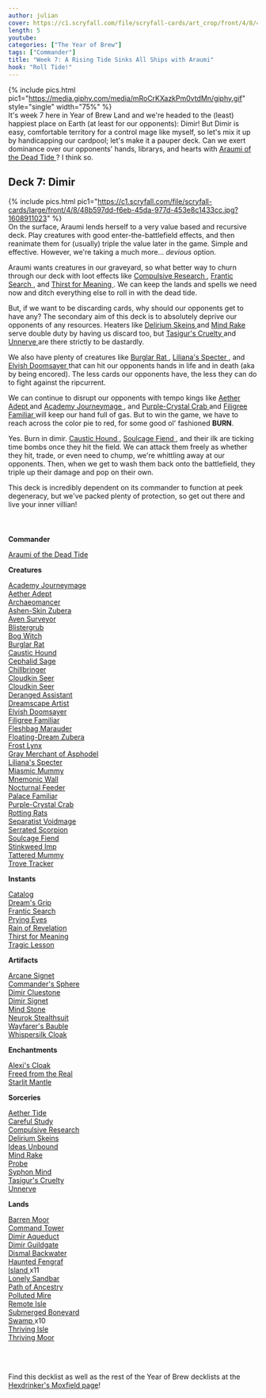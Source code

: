 ```yaml
---
author: julian
cover: https://c1.scryfall.com/file/scryfall-cards/art_crop/front/4/8/48b597dd-f6eb-45da-977d-453e8c1433cc.jpg?1608911023
length: 5
youtube: 
categories: ["The Year of Brew"]
tags: ["Commander"]
title: "Week 7: A Rising Tide Sinks All Ships with Araumi"
hook: "Roll Tide!"
---
```

{% include pics.html
pic1="https://media.giphy.com/media/mRoCrKXazkPm0vtdMn/giphy.gif"
style="single"
width="75%" %}
<br />
It's week 7 here in Year of Brew Land and we're headed to the (least) happiest place on Earth (at least for our opponents): Dimir! But Dimir is easy, comfortable territory for a control mage like myself, so let's mix it up by handicapping our cardpool; let's make it a pauper deck. Can we exert dominance over our opponents' hands, librarys, and hearts with <a
	class="accented-link external-card-link"
	target="_blank"
	href="https://scryfall.com/card/cmr/267/araumi-of-the-dead-tide?utm_source=api"
	data-toggle="popover"
	data-placement="top"
	data-content="<img src='https://c1.scryfall.com/file/scryfall-cards/normal/front/4/8/48b597dd-f6eb-45da-977d-453e8c1433cc.jpg?1608911023' width=100% height=100%>">
	Araumi of the Dead Tide
</a>? I think so.

## Deck 7: Dimir 
{% include pics.html
pic1="https://c1.scryfall.com/file/scryfall-cards/large/front/4/8/48b597dd-f6eb-45da-977d-453e8c1433cc.jpg?1608911023"
%}
<br />
On the surface, Araumi lends herself to a very value based and recursive deck. Play creatures with good enter-the-battlefield effects, and then reanimate them for (usually) triple the value later in the game. Simple and effective. However, we're taking a much more... *devious* option.

Araumi wants creatures in our graveyard, so what better way to churn through our deck with loot effects like <a
	class="accented-link external-card-link"
	target="_blank"
	href="https://scryfall.com/card/cmr/394/compulsive-research?utm_source=api"
	data-toggle="popover"
	data-placement="top"
	data-content="<img src='https://c1.scryfall.com/file/scryfall-cards/normal/front/c/8/c8fcefbc-211f-4ad2-8866-9514f09cd3b3.jpg?1608912078' width=100% height=100%>">
	Compulsive Research
</a>, <a
	class="accented-link external-card-link"
	target="_blank"
	href="https://scryfall.com/card/c20/111/frantic-search?utm_source=api"
	data-toggle="popover"
	data-placement="top"
	data-content="<img src='https://c1.scryfall.com/file/scryfall-cards/normal/front/5/b/5b87a025-ab29-4375-9338-536636051640.jpg?1591320241' width=100% height=100%>">
	Frantic Search
</a>, and <a
	class="accented-link external-card-link"
	target="_blank"
	href="https://scryfall.com/card/thb/74/thirst-for-meaning?utm_source=api"
	data-toggle="popover"
	data-placement="top"
	data-content="<img src='https://c1.scryfall.com/file/scryfall-cards/normal/front/2/4/2422973d-36ee-4b8c-9a47-fcd160aa9f63.jpg?1581479595' width=100% height=100%>">
	Thirst for Meaning
</a>. We can keep the lands and spells we need now and ditch everything else to roll in with the dead tide.

But, if we want to be discarding cards, why should our opponents get to have any? The secondary aim of this deck is to absolutely deprive our opponents of any resources. Heaters like <a
	class="accented-link external-card-link"
	target="_blank"
	href="https://scryfall.com/card/mm3/65/delirium-skeins?utm_source=api"
	data-toggle="popover"
	data-placement="top"
	data-content="<img src='https://c1.scryfall.com/file/scryfall-cards/normal/front/6/4/64b0d9e7-4a0f-4f07-99ae-31c3c9f0037a.jpg?1593813247' width=100% height=100%>">
	Delirium Skeins
</a> and <a
	class="accented-link external-card-link"
	target="_blank"
	href="https://scryfall.com/card/mh1/96/mind-rake?utm_source=api"
	data-toggle="popover"
	data-placement="top"
	data-content="<img src='https://c1.scryfall.com/file/scryfall-cards/normal/front/6/8/682ccb0a-5e73-462e-a035-87d4dac59779.jpg?1562201667' width=100% height=100%>">
	Mind Rake
</a> serve double duty by having us discard too, but <a
	class="accented-link external-card-link"
	target="_blank"
	href="https://scryfall.com/card/frf/88/tasigurs-cruelty?utm_source=api"
	data-toggle="popover"
	data-placement="top"
	data-content="<img src='https://c1.scryfall.com/file/scryfall-cards/normal/front/1/6/169748df-10ac-4db4-ba94-192345c6fad3.jpg?1562822743' width=100% height=100%>">
	Tasigur's Cruelty
</a> and <a
	class="accented-link external-card-link"
	target="_blank"
	href="https://scryfall.com/card/cm2/81/unnerve?utm_source=api"
	data-toggle="popover"
	data-placement="top"
	data-content="<img src='https://c1.scryfall.com/file/scryfall-cards/normal/front/9/1/915c3d41-8de6-4289-b1dd-b8fac248df08.jpg?1562275029' width=100% height=100%>">
	Unnerve
</a> are there strictly to be dastardly. 

We also have plenty of creatures like <a
	class="accented-link external-card-link"
	target="_blank"
	href="https://scryfall.com/card/jmp/214/burglar-rat?utm_source=api"
	data-toggle="popover"
	data-placement="top"
	data-content="<img src='https://c1.scryfall.com/file/scryfall-cards/normal/front/c/b/cb457c05-2a60-437a-8138-cfd581b22996.jpg?1600714334' width=100% height=100%>">
	Burglar Rat
</a>, <a
	class="accented-link external-card-link"
	target="_blank"
	href="https://scryfall.com/card/pca/34/lilianas-specter?utm_source=api"
	data-toggle="popover"
	data-placement="top"
	data-content="<img src='https://c1.scryfall.com/file/scryfall-cards/normal/front/5/4/549089f4-1359-49c3-9560-6fe49d1598d0.jpg?1562910526' width=100% height=100%>">
	Liliana's Specter
</a>, and <a
	class="accented-link external-card-link"
	target="_blank"
	href="https://scryfall.com/card/cmr/120/elvish-doomsayer?utm_source=api"
	data-toggle="popover"
	data-placement="top"
	data-content="<img src='https://c1.scryfall.com/file/scryfall-cards/normal/front/7/b/7b1264d2-c7c8-477f-84f6-c17b422aa45e.jpg?1608909682' width=100% height=100%>">
	Elvish Doomsayer
</a> that can hit our opponents hands in life and in death (aka by being encored). The less cards our opponents have, the less they can do to fight against the ripcurrent. 

We can continue to disrupt our opponents with tempo kings like <a
	class="accented-link external-card-link"
	target="_blank"
	href="https://scryfall.com/card/ddm/12/aether-adept?utm_source=api"
	data-toggle="popover"
	data-placement="top"
	data-content="<img src='https://c1.scryfall.com/file/scryfall-cards/normal/front/1/6/1640b76d-15d6-4b08-a34b-c5432259d570.jpg?1592754417' width=100% height=100%>">
	Aether Adept
</a> and <a
	class="accented-link external-card-link"
	target="_blank"
	href="https://scryfall.com/card/dom/41/academy-journeymage?utm_source=api"
	data-toggle="popover"
	data-placement="top"
	data-content="<img src='https://c1.scryfall.com/file/scryfall-cards/normal/front/a/4/a46a65e0-66a3-4896-8acc-0ad5e9927c40.jpg?1562740666' width=100% height=100%>">
	Academy Journeymage
</a>, and <a
	class="accented-link external-card-link"
	target="_blank"
	href="https://scryfall.com/card/gs1/3/purple-crystal-crab?utm_source=api"
	data-toggle="popover"
	data-placement="top"
	data-content="<img src='https://c1.scryfall.com/file/scryfall-cards/normal/front/e/2/e26c576d-94c8-4f63-9f54-732fb1eade12.jpg?1562132083' width=100% height=100%>">
	Purple-Crystal Crab
</a> and <a
	class="accented-link external-card-link"
	target="_blank"
	href="https://scryfall.com/card/cmr/308/filigree-familiar"
	data-toggle="popover"
	data-placement="top"
	data-content="<img src='https://c1.scryfall.com/file/scryfall-cards/large/front/8/7/875df3ef-fab4-455f-bfdb-8f6361b27bf6.jpg?1608911405' width=100% height=100%>">
	Filigree Familiar
</a> will keep our hand full of gas. But to win the game, we have to reach across the color pie to red, for some good ol' fashioned **BURN**. 

Yes. Burn in dimir. <a
	class="accented-link external-card-link"
	target="_blank"
	href="https://scryfall.com/card/mbs/40/caustic-hound?utm_source=api"
	data-toggle="popover"
	data-placement="top"
	data-content="<img src='https://c1.scryfall.com/file/scryfall-cards/normal/front/2/a/2a54115f-150a-4ae2-a5c7-20e2ba884dd1.jpg?1562610279' width=100% height=100%>">
	Caustic Hound
</a>, <a
	class="accented-link external-card-link"
	target="_blank"
	href="https://scryfall.com/card/avr/120/soulcage-fiend?utm_source=api"
	data-toggle="popover"
	data-placement="top"
	data-content="<img src='https://c1.scryfall.com/file/scryfall-cards/normal/front/d/c/dce1b1d3-9602-42bf-b341-d96976ff1e60.jpg?1592708974' width=100% height=100%>">
	Soulcage Fiend
</a>, and their ilk are ticking time bombs once they hit the field. We can attack them freely as whether they hit, trade, or even need to chump, we're whittling away at our opponents. Then, when we get to wash them back onto the battlefield, they triple up their damage and pop on their own.

This deck is incredibly dependent on its commander to function at peek degeneracy, but we've packed plenty of protection, so get out there and live your inner villian!

<br />
<div class="text-center">
<h3></h3>
</div>
<div class="row">
    <div class="col-md-2"></div>
    <div class="col-md-8">
        <div class="row">
            <div class="col-6">
				<b>Commander</b>
				<p class="mb-0">				
				<a
	class="accented-link external-card-link"
	target="_blank"
	href="https://scryfall.com/card/cmr/267/araumi-of-the-dead-tide?utm_source=api"
	data-toggle="popover"
	data-placement="top"
	data-content="<img src='https://c1.scryfall.com/file/scryfall-cards/normal/front/4/8/48b597dd-f6eb-45da-977d-453e8c1433cc.jpg?1608911023' width=100% height=100%>">
	Araumi of the Dead Tide
</a>
				</p>
				<b>Creatures</b>
				<p class="mb-0">
				<a
	class="accented-link external-card-link"
	target="_blank"
	href="https://scryfall.com/card/dom/41/academy-journeymage?utm_source=api"
	data-toggle="popover"
	data-placement="top"
	data-content="<img src='https://c1.scryfall.com/file/scryfall-cards/normal/front/a/4/a46a65e0-66a3-4896-8acc-0ad5e9927c40.jpg?1562740666' width=100% height=100%>">
	Academy Journeymage
</a>
				<br />	
				<a
	class="accented-link external-card-link"
	target="_blank"
	href="https://scryfall.com/card/ddm/12/aether-adept?utm_source=api"
	data-toggle="popover"
	data-placement="top"
	data-content="<img src='https://c1.scryfall.com/file/scryfall-cards/normal/front/1/6/1640b76d-15d6-4b08-a34b-c5432259d570.jpg?1592754417' width=100% height=100%>">
	Aether Adept
</a>
				<br />	
				<a
	class="accented-link external-card-link"
	target="_blank"
	href="https://scryfall.com/card/uma/45/archaeomancer?utm_source=api"
	data-toggle="popover"
	data-placement="top"
	data-content="<img src='https://c1.scryfall.com/file/scryfall-cards/normal/front/c/c/cc258713-6ce3-44e0-9b4b-8fa7d1d093a1.jpg?1547516110' width=100% height=100%>">
	Archaeomancer
</a>
				<br />	
				<a
	class="accented-link external-card-link"
	target="_blank"
	href="https://scryfall.com/card/chk/101/ashen-skin-zubera?utm_source=api"
	data-toggle="popover"
	data-placement="top"
	data-content="<img src='https://c1.scryfall.com/file/scryfall-cards/normal/front/4/0/40cee88d-849d-4715-ad88-7cdb855a3088.jpg?1562759385' width=100% height=100%>">
	Ashen-Skin Zubera
</a>
				<br />	
				<a
	class="accented-link external-card-link"
	target="_blank"
	href="https://scryfall.com/card/cmr/57/aven-surveyor?utm_source=api"
	data-toggle="popover"
	data-placement="top"
	data-content="<img src='https://c1.scryfall.com/file/scryfall-cards/normal/front/f/4/f4981d99-c33d-4451-8f6a-28fffb3dcd1c.jpg?1608909102' width=100% height=100%>">
	Aven Surveyor
</a>
				<br />	
				<a
	class="accented-link external-card-link"
	target="_blank"
	href="https://scryfall.com/card/ddr/40/blistergrub?utm_source=api"
	data-toggle="popover"
	data-placement="top"
	data-content="<img src='https://c1.scryfall.com/file/scryfall-cards/normal/front/5/1/517ec1ba-00cd-4883-b298-521dc2d03f81.jpg?1562229668' width=100% height=100%>">
	Blistergrub
</a>
				<br />	
				<a
	class="accented-link external-card-link"
	target="_blank"
	href="https://scryfall.com/card/arc/11/bog-witch?utm_source=api"
	data-toggle="popover"
	data-placement="top"
	data-content="<img src='https://c1.scryfall.com/file/scryfall-cards/normal/front/9/2/92662394-c31d-4348-9b9c-0fe619949ea3.jpg?1562925922' width=100% height=100%>">
	Bog Witch
</a>
				<br />	
				<a
	class="accented-link external-card-link"
	target="_blank"
	href="https://scryfall.com/card/jmp/214/burglar-rat?utm_source=api"
	data-toggle="popover"
	data-placement="top"
	data-content="<img src='https://c1.scryfall.com/file/scryfall-cards/normal/front/c/b/cb457c05-2a60-437a-8138-cfd581b22996.jpg?1600714334' width=100% height=100%>">
	Burglar Rat
</a>
				<br />	
				<a
	class="accented-link external-card-link"
	target="_blank"
	href="https://scryfall.com/card/mbs/40/caustic-hound?utm_source=api"
	data-toggle="popover"
	data-placement="top"
	data-content="<img src='https://c1.scryfall.com/file/scryfall-cards/normal/front/2/a/2a54115f-150a-4ae2-a5c7-20e2ba884dd1.jpg?1562610279' width=100% height=100%>">
	Caustic Hound
</a>
				<br />	
				<a
	class="accented-link external-card-link"
	target="_blank"
	href="https://scryfall.com/card/ema/41/cephalid-sage?utm_source=api"
	data-toggle="popover"
	data-placement="top"
	data-content="<img src='https://c1.scryfall.com/file/scryfall-cards/normal/front/f/4/f4186eb4-5c79-4616-9a20-c48a6c3f5a82.jpg?1580013894' width=100% height=100%>">
	Cephalid Sage
</a>
				<br />	
				<a
	class="accented-link external-card-link"
	target="_blank"
	href="https://scryfall.com/card/rna/33/chillbringer?utm_source=api"
	data-toggle="popover"
	data-placement="top"
	data-content="<img src='https://c1.scryfall.com/file/scryfall-cards/normal/front/1/5/158547fa-7313-4e77-949f-afc68ebfb022.jpg?1584830143' width=100% height=100%>">
	Chillbringer
</a>
				<br />	
				<a
	class="accented-link external-card-link"
	target="_blank"
	href="https://scryfall.com/card/m20/54/cloudkin-seer?utm_source=api"
	data-toggle="popover"
	data-placement="top"
	data-content="<img src='https://c1.scryfall.com/file/scryfall-cards/normal/front/e/2/e2111753-a930-403f-9d94-a86dfcb069da.jpg?1592516341' width=100% height=100%>">
	Cloudkin Seer
</a>
				<br />	
				<a
	class="accented-link external-card-link"
	target="_blank"
	href="https://scryfall.com/card/m20/54/cloudkin-seer?utm_source=api"
	data-toggle="popover"
	data-placement="top"
	data-content="<img src='https://c1.scryfall.com/file/scryfall-cards/normal/front/e/2/e2111753-a930-403f-9d94-a86dfcb069da.jpg?1592516341' width=100% height=100%>">
	Cloudkin Seer
</a>
				<br />	
				<a
	class="accented-link external-card-link"
	target="_blank"
	href="https://scryfall.com/card/cmr/65/deranged-assistant"
	data-toggle="popover"
	data-placement="top"
	data-content="<img src='https://c1.scryfall.com/file/scryfall-cards/large/front/7/3/73373421-c43d-4152-818a-55abc85b477a.jpg?1608909173' width=100% height=100%>">
	Deranged Assistant
</a>
				<br />	
				<a
	class="accented-link external-card-link"
	target="_blank"
	href="https://scryfall.com/card/uma/52/dreamscape-artist?utm_source=api"
	data-toggle="popover"
	data-placement="top"
	data-content="<img src='https://c1.scryfall.com/file/scryfall-cards/normal/front/f/5/f527bc84-fa66-4763-a035-344e6458e54b.jpg?1547516210' width=100% height=100%>">
	Dreamscape Artist
</a>
				<br />	
				<a
	class="accented-link external-card-link"
	target="_blank"
	href="https://scryfall.com/card/cmr/120/elvish-doomsayer?utm_source=api"
	data-toggle="popover"
	data-placement="top"
	data-content="<img src='https://c1.scryfall.com/file/scryfall-cards/normal/front/7/b/7b1264d2-c7c8-477f-84f6-c17b422aa45e.jpg?1608909682' width=100% height=100%>">
	Elvish Doomsayer
</a>
				<br />	
				<a
	class="accented-link external-card-link"
	target="_blank"
	href="https://scryfall.com/card/cmr/308/filigree-familiar"
	data-toggle="popover"
	data-placement="top"
	data-content="<img src='https://c1.scryfall.com/file/scryfall-cards/large/front/8/7/875df3ef-fab4-455f-bfdb-8f6361b27bf6.jpg?1608911405' width=100% height=100%>">
	Filigree Familiar
</a>	
				<br />	
				<a
	class="accented-link external-card-link"
	target="_blank"
	href="https://scryfall.com/card/cmr/128/fleshbag-marauder"
	data-toggle="popover"
	data-placement="top"
	data-content="<img src='https://c1.scryfall.com/file/scryfall-cards/large/front/4/0/4002b3a4-e00e-44ed-8989-d553e5d7d6c8.jpg?1608909755' width=100% height=100%>">
	Fleshbag Marauder
</a>
				<br />	
				<a
	class="accented-link external-card-link"
	target="_blank"
	href="https://scryfall.com/card/chk/61/floating-dream-zubera?utm_source=api"
	data-toggle="popover"
	data-placement="top"
	data-content="<img src='https://c1.scryfall.com/file/scryfall-cards/normal/front/6/3/63ea55a8-6c21-4cc1-a2c4-86cd60cddced.jpg?1562761015' width=100% height=100%>">
	Floating-Dream Zubera
</a>
				<br />	
				<a
	class="accented-link external-card-link"
	target="_blank"
	href="https://scryfall.com/card/iko/51/frost-lynx?utm_source=api"
	data-toggle="popover"
	data-placement="top"
	data-content="<img src='https://c1.scryfall.com/file/scryfall-cards/normal/front/d/f/dfcaeccc-fc8c-4a9e-80d5-b48da71d7ff1.jpg?1591226326' width=100% height=100%>">
	Frost Lynx
</a>
				<br />	
				<a
	class="accented-link external-card-link"
	target="_blank"
	href="https://scryfall.com/card/thb/99/gray-merchant-of-asphodel?utm_source=api"
	data-toggle="popover"
	data-placement="top"
	data-content="<img src='https://c1.scryfall.com/file/scryfall-cards/normal/front/7/c/7c1a7dd8-8034-4f59-a351-33666b26ff5a.jpg?1581479807' width=100% height=100%>">
	Gray Merchant of Asphodel
</a>
				<br />	
				<a
	class="accented-link external-card-link"
	target="_blank"
	href="https://scryfall.com/card/pca/34/lilianas-specter?utm_source=api"
	data-toggle="popover"
	data-placement="top"
	data-content="<img src='https://c1.scryfall.com/file/scryfall-cards/normal/front/5/4/549089f4-1359-49c3-9560-6fe49d1598d0.jpg?1562910526' width=100% height=100%>">
	Liliana's Specter
</a>
				<br />	
				<a
	class="accented-link external-card-link"
	target="_blank"
	href="https://scryfall.com/card/jmp/256/miasmic-mummy?utm_source=api"
	data-toggle="popover"
	data-placement="top"
	data-content="<img src='https://c1.scryfall.com/file/scryfall-cards/normal/front/4/0/405c096c-a94b-4817-8c7f-f0551f6513e3.jpg?1600700881' width=100% height=100%>">
	Miasmic Mummy
</a>
				<br />	
				<a
	class="accented-link external-card-link"
	target="_blank"
	href="https://scryfall.com/card/ima/67/mnemonic-wall?utm_source=api"
	data-toggle="popover"
	data-placement="top"
	data-content="<img src='https://c1.scryfall.com/file/scryfall-cards/normal/front/a/3/a3e6784b-78e8-4f0b-8d27-d49c7cea9252.jpg?1562852478' width=100% height=100%>">
	Mnemonic Wall
</a>
				<br />	
				<a
	class="accented-link external-card-link"
	target="_blank"
	href="https://scryfall.com/card/jmp/16/nocturnal-feeder?utm_source=api"
	data-toggle="popover"
	data-placement="top"
	data-content="<img src='https://c1.scryfall.com/file/scryfall-cards/normal/front/4/8/487aced8-e018-4c93-8e13-bb68b43096a4.jpg?1601221856' width=100% height=100%>">
	Nocturnal Feeder
</a>
				<br />	
				<a
	class="accented-link external-card-link"
	target="_blank"
	href="https://scryfall.com/card/dtk/69/palace-familiar?utm_source=api"
	data-toggle="popover"
	data-placement="top"
	data-content="<img src='https://c1.scryfall.com/file/scryfall-cards/normal/front/f/c/fc0c17c9-54af-4dd4-8d4a-fd5a7b8c3c77.jpg?1562796108' width=100% height=100%>">
	Palace Familiar
</a>
				<br />	
				<a
	class="accented-link external-card-link"
	target="_blank"
	href="https://scryfall.com/card/gs1/3/purple-crystal-crab?utm_source=api"
	data-toggle="popover"
	data-placement="top"
	data-content="<img src='https://c1.scryfall.com/file/scryfall-cards/normal/front/e/2/e26c576d-94c8-4f63-9f54-732fb1eade12.jpg?1562132083' width=100% height=100%>">
	Purple-Crystal Crab
</a>
				<br />	
				<a
	class="accented-link external-card-link"
	target="_blank"
	href="https://scryfall.com/card/hop/39/rotting-rats?utm_source=api"
	data-toggle="popover"
	data-placement="top"
	data-content="<img src='https://c1.scryfall.com/file/scryfall-cards/normal/front/3/8/3895f0ce-ef97-4188-8b86-d0cc7067aacd.jpg?1562841685' width=100% height=100%>">
	Rotting Rats
</a>
				<br />	
				<a
	class="accented-link external-card-link"
	target="_blank"
	href="https://scryfall.com/card/ori/72/separatist-voidmage?utm_source=api"
	data-toggle="popover"
	data-placement="top"
	data-content="<img src='https://c1.scryfall.com/file/scryfall-cards/normal/front/e/5/e5634d1a-ca4b-4528-9e0e-b88f1025d434.jpg?1562047095' width=100% height=100%>">
	Separatist Voidmage
</a>
				<br />	
				<a
	class="accented-link external-card-link"
	target="_blank"
	href="https://scryfall.com/card/iko/99/serrated-scorpion?utm_source=api"
	data-toggle="popover"
	data-placement="top"
	data-content="<img src='https://c1.scryfall.com/file/scryfall-cards/normal/front/b/c/bc8f0242-35e1-4409-9321-56e742e8fef4.jpg?1591226960' width=100% height=100%>">
	Serrated Scorpion
</a>
				<br />	
				<a
	class="accented-link external-card-link"
	target="_blank"
	href="https://scryfall.com/card/avr/120/soulcage-fiend?utm_source=api"
	data-toggle="popover"
	data-placement="top"
	data-content="<img src='https://c1.scryfall.com/file/scryfall-cards/normal/front/d/c/dce1b1d3-9602-42bf-b341-d96976ff1e60.jpg?1592708974' width=100% height=100%>">
	Soulcage Fiend
</a>
				<br />	
				<a
	class="accented-link external-card-link"
	target="_blank"
	href="https://scryfall.com/card/dvd/36/stinkweed-imp?utm_source=api"
	data-toggle="popover"
	data-placement="top"
	data-content="<img src='https://c1.scryfall.com/file/scryfall-cards/normal/front/2/a/2ab08d69-210b-4b06-88a2-45281a1a4e1e.jpg?1561771088' width=100% height=100%>">
	Stinkweed Imp
</a>
				<br />	
				<a
	class="accented-link external-card-link"
	target="_blank"
	href="https://scryfall.com/card/m19/295/tattered-mummy?utm_source=api"
	data-toggle="popover"
	data-placement="top"
	data-content="<img src='https://c1.scryfall.com/file/scryfall-cards/normal/front/6/a/6a27ce41-69e7-4b86-9b9c-1a724d0728e9.jpg?1580816509' width=100% height=100%>">
	Tattered Mummy
</a>
				<br />	
				<a
	class="accented-link external-card-link"
	target="_blank"
	href="https://scryfall.com/card/cmr/104/trove-tracker?utm_source=api"
	data-toggle="popover"
	data-placement="top"
	data-content="<img src='https://c1.scryfall.com/file/scryfall-cards/normal/front/c/3/c3b74135-b8db-4485-a4b1-7aaa3ef28072.jpg?1608909533' width=100% height=100%>">
	Trove Tracker
</a>
				</p>
				<b>Instants</b>
				<p class="mb-0">
				<a
	class="accented-link external-card-link"
	target="_blank"
	href="https://scryfall.com/card/soi/51/catalog?utm_source=api"
	data-toggle="popover"
	data-placement="top"
	data-content="<img src='https://c1.scryfall.com/file/scryfall-cards/normal/front/1/b/1b069516-1465-4acf-b4b9-ca7f1238b4fe.jpg?1576383994' width=100% height=100%>">
	Catalog
</a>
				<br />	
				<a
	class="accented-link external-card-link"
	target="_blank"
	href="https://scryfall.com/card/mrd/34/dreams-grip?utm_source=api"
	data-toggle="popover"
	data-placement="top"
	data-content="<img src='https://c1.scryfall.com/file/scryfall-cards/normal/front/7/f/7ffaa6a2-7c86-45b4-8892-b837e05f11a6.jpg?1562149044' width=100% height=100%>">
	Dream's Grip
</a>
				<br />	
				<a
	class="accented-link external-card-link"
	target="_blank"
	href="https://scryfall.com/card/c20/111/frantic-search?utm_source=api"
	data-toggle="popover"
	data-placement="top"
	data-content="<img src='https://c1.scryfall.com/file/scryfall-cards/normal/front/5/b/5b87a025-ab29-4375-9338-536636051640.jpg?1591320241' width=100% height=100%>">
	Frantic Search
</a>
				<br />	
				<a
	class="accented-link external-card-link"
	target="_blank"
	href="https://scryfall.com/card/cmr/86/prying-eyes?utm_source=api"
	data-toggle="popover"
	data-placement="top"
	data-content="<img src='https://c1.scryfall.com/file/scryfall-cards/normal/front/e/b/eb58d7ba-ba86-433e-8f1e-3f492c380796.jpg?1608909363' width=100% height=100%>">
	Prying Eyes
</a>
				<br />	
				<a
	class="accented-link external-card-link"
	target="_blank"
	href="https://scryfall.com/card/m21/61/rain-of-revelation?utm_source=api"
	data-toggle="popover"
	data-placement="top"
	data-content="<img src='https://c1.scryfall.com/file/scryfall-cards/normal/front/d/a/da367981-9d6f-419f-9f58-f969b6183336.jpg?1594735631' width=100% height=100%>">
	Rain of Revelation
</a>
				<br />	
				<a
	class="accented-link external-card-link"
	target="_blank"
	href="https://scryfall.com/card/thb/74/thirst-for-meaning?utm_source=api"
	data-toggle="popover"
	data-placement="top"
	data-content="<img src='https://c1.scryfall.com/file/scryfall-cards/normal/front/2/4/2422973d-36ee-4b8c-9a47-fcd160aa9f63.jpg?1581479595' width=100% height=100%>">
	Thirst for Meaning
</a>
				<br />	
				<a
	class="accented-link external-card-link"
	target="_blank"
	href="https://scryfall.com/card/hou/51/tragic-lesson?utm_source=api"
	data-toggle="popover"
	data-placement="top"
	data-content="<img src='https://c1.scryfall.com/file/scryfall-cards/normal/front/a/0/a0f0353c-f1e0-49db-9edc-eea9090de872.jpg?1562808896' width=100% height=100%>">
	Tragic Lesson
</a>
				</p>
			</div>
			<div class="col-6">
				<b>Artifacts</b>
				<p class="mb-0">
				<a
	class="accented-link external-card-link"
	target="_blank"
	href="https://scryfall.com/card/khc/96/arcane-signet?utm_source=api"
	data-toggle="popover"
	data-placement="top"
	data-content="<img src='https://c1.scryfall.com/file/scryfall-cards/normal/front/f/0/f0b666de-5a89-417d-a946-00aafd1f1979.jpg?1611967127' width=100% height=100%>">
	Arcane Signet
</a>
				<br />	
				<a
	class="accented-link external-card-link"
	target="_blank"
	href="https://scryfall.com/card/khc/99/commanders-sphere?utm_source=api"
	data-toggle="popover"
	data-placement="top"
	data-content="<img src='https://c1.scryfall.com/file/scryfall-cards/normal/front/4/4/443c9ff1-8b30-4c19-9011-17de40659442.jpg?1611967178' width=100% height=100%>">
	Commander's Sphere
</a>
				<br />	
				<a
	class="accented-link external-card-link"
	target="_blank"
	href="https://scryfall.com/card/dgm/138/dimir-cluestone?utm_source=api"
	data-toggle="popover"
	data-placement="top"
	data-content="<img src='https://c1.scryfall.com/file/scryfall-cards/normal/front/0/d/0d8ac24f-3309-453a-b2d6-6363df9a1ddd.jpg?1562897619' width=100% height=100%>">
	Dimir Cluestone
</a>
				<br />	
				<a
	class="accented-link external-card-link"
	target="_blank"
	href="https://scryfall.com/card/znc/112/dimir-signet?utm_source=api"
	data-toggle="popover"
	data-placement="top"
	data-content="<img src='https://c1.scryfall.com/file/scryfall-cards/normal/front/9/0/90934b70-d4af-4a3e-81b4-c3f202b12f31.jpg?1612144179' width=100% height=100%>">
	Dimir Signet
</a>
				<br />	
				<a
	class="accented-link external-card-link"
	target="_blank"
	href="https://scryfall.com/card/khc/102/mind-stone?utm_source=api"
	data-toggle="popover"
	data-placement="top"
	data-content="<img src='https://c1.scryfall.com/file/scryfall-cards/normal/front/e/c/ecbe852d-4538-41dd-bfce-a134a7bc3022.jpg?1611967252' width=100% height=100%>">
	Mind Stone
</a>
				<br />	
				<a
	class="accented-link external-card-link"
	target="_blank"
	href="https://scryfall.com/card/td2/25/neurok-stealthsuit?utm_source=api"
	data-toggle="popover"
	data-placement="top"
	data-content="<img src='https://c1.scryfall.com/file/scryfall-cards/normal/front/d/5/d5e58c74-0ba6-452a-94a6-8256c4f6aba8.jpg?1562937920' width=100% height=100%>">
	Neurok Stealthsuit
</a>
				<br />	
				<a
	class="accented-link external-card-link"
	target="_blank"
	href="https://scryfall.com/card/cm2/229/wayfarers-bauble?utm_source=api"
	data-toggle="popover"
	data-placement="top"
	data-content="<img src='https://c1.scryfall.com/file/scryfall-cards/normal/front/9/b/9b0e3f48-0997-4313-93c9-86cbfc25cd63.jpg?1562275066' width=100% height=100%>">
	Wayfarer's Bauble
</a>
				<br />	
				<a
	class="accented-link external-card-link"
	target="_blank"
	href="https://scryfall.com/card/pca/115/whispersilk-cloak?utm_source=api"
	data-toggle="popover"
	data-placement="top"
	data-content="<img src='https://c1.scryfall.com/file/scryfall-cards/normal/front/5/e/5ead169f-4777-405b-9a5e-60a7aefa70a7.jpg?1562912463' width=100% height=100%>">
	Whispersilk Cloak
</a>
				</p>
				<b>Enchantments</b>
				<p class="mb-0">	
				<a
	class="accented-link external-card-link"
	target="_blank"
	href="https://scryfall.com/card/pcy/29/alexis-cloak?utm_source=api"
	data-toggle="popover"
	data-placement="top"
	data-content="<img src='https://c1.scryfall.com/file/scryfall-cards/normal/front/4/5/457a5613-d1d4-4112-8484-f40120079b7b.jpg?1562907674' width=100% height=100%>">
	Alexi's Cloak
</a>
				<br />	
				<a
	class="accented-link external-card-link"
	target="_blank"
	href="https://scryfall.com/card/a25/58/freed-from-the-real?utm_source=api"
	data-toggle="popover"
	data-placement="top"
	data-content="<img src='https://c1.scryfall.com/file/scryfall-cards/normal/front/c/4/c47ee6f6-50c1-4f56-b9ce-4c309bfb92ca.jpg?1562440713' width=100% height=100%>">
	Freed from the Real
</a>
				<br />	
				<a
	class="accented-link external-card-link"
	target="_blank"
	href="https://scryfall.com/card/thb/67/starlit-mantle?utm_source=api"
	data-toggle="popover"
	data-placement="top"
	data-content="<img src='https://c1.scryfall.com/file/scryfall-cards/normal/front/6/8/68c53625-6928-494a-af87-7eee2f6643a5.jpg?1581479536' width=100% height=100%>">
	Starlit Mantle
</a>
				</p>
				<b>Sorceries</b>
				<p class="mb-0">	
				<a
	class="accented-link external-card-link"
	target="_blank"
	href="https://scryfall.com/card/exo/27/aether-tide?utm_source=api"
	data-toggle="popover"
	data-placement="top"
	data-content="<img src='https://c1.scryfall.com/file/scryfall-cards/normal/front/9/a/9aab7526-5825-4f31-92ff-be25ab5af2f5.jpg?1562088326' width=100% height=100%>">
	Aether Tide
</a>
				<br />	
				<a
	class="accented-link external-card-link"
	target="_blank"
	href="https://scryfall.com/card/ody/70/careful-study?utm_source=api"
	data-toggle="popover"
	data-placement="top"
	data-content="<img src='https://c1.scryfall.com/file/scryfall-cards/normal/front/d/e/dea15b53-2940-40e7-8d48-8ec11341da83.jpg?1562936545' width=100% height=100%>">
	Careful Study
</a>
				<br />	
				<a
	class="accented-link external-card-link"
	target="_blank"
	href="https://scryfall.com/card/cmr/394/compulsive-research?utm_source=api"
	data-toggle="popover"
	data-placement="top"
	data-content="<img src='https://c1.scryfall.com/file/scryfall-cards/normal/front/c/8/c8fcefbc-211f-4ad2-8866-9514f09cd3b3.jpg?1608912078' width=100% height=100%>">
	Compulsive Research
</a>
				<br />	
				<a
	class="accented-link external-card-link"
	target="_blank"
	href="https://scryfall.com/card/mm3/65/delirium-skeins?utm_source=api"
	data-toggle="popover"
	data-placement="top"
	data-content="<img src='https://c1.scryfall.com/file/scryfall-cards/normal/front/6/4/64b0d9e7-4a0f-4f07-99ae-31c3c9f0037a.jpg?1593813247' width=100% height=100%>">
	Delirium Skeins
</a>
				<br />	
				<a
	class="accented-link external-card-link"
	target="_blank"
	href="https://scryfall.com/card/sok/40/ideas-unbound?utm_source=api"
	data-toggle="popover"
	data-placement="top"
	data-content="<img src='https://c1.scryfall.com/file/scryfall-cards/normal/front/1/b/1b0fe46d-08d6-48c3-be0d-650d8d3d66af.jpg?1562492548' width=100% height=100%>">
	Ideas Unbound
</a>
				<br />	
				<a
	class="accented-link external-card-link"
	target="_blank"
	href="https://scryfall.com/card/mh1/96/mind-rake?utm_source=api"
	data-toggle="popover"
	data-placement="top"
	data-content="<img src='https://c1.scryfall.com/file/scryfall-cards/normal/front/6/8/682ccb0a-5e73-462e-a035-87d4dac59779.jpg?1562201667' width=100% height=100%>">
	Mind Rake
</a>
				<br />	
				<a
	class="accented-link external-card-link"
	target="_blank"
	href="https://scryfall.com/card/inv/66/probe?utm_source=api"
	data-toggle="popover"
	data-placement="top"
	data-content="<img src='https://c1.scryfall.com/file/scryfall-cards/normal/front/a/2/a2a58d18-3d52-4178-86b2-7590d4164e76.jpg?1562927868' width=100% height=100%>">
	Probe
</a>
				<br />	
				<a
	class="accented-link external-card-link"
	target="_blank"
	href="https://scryfall.com/card/cm2/80/syphon-mind?utm_source=api"
	data-toggle="popover"
	data-placement="top"
	data-content="<img src='https://c1.scryfall.com/file/scryfall-cards/normal/front/b/5/b57f954e-cd73-453f-890c-750c0e5b292a.jpg?1562275560' width=100% height=100%>">
	Syphon Mind
</a>
				<br />	
				<a
	class="accented-link external-card-link"
	target="_blank"
	href="https://scryfall.com/card/frf/88/tasigurs-cruelty?utm_source=api"
	data-toggle="popover"
	data-placement="top"
	data-content="<img src='https://c1.scryfall.com/file/scryfall-cards/normal/front/1/6/169748df-10ac-4db4-ba94-192345c6fad3.jpg?1562822743' width=100% height=100%>">
	Tasigur's Cruelty
</a>
				<br />	
				<a
	class="accented-link external-card-link"
	target="_blank"
	href="https://scryfall.com/card/cm2/81/unnerve?utm_source=api"
	data-toggle="popover"
	data-placement="top"
	data-content="<img src='https://c1.scryfall.com/file/scryfall-cards/normal/front/9/1/915c3d41-8de6-4289-b1dd-b8fac248df08.jpg?1562275029' width=100% height=100%>">
	Unnerve
</a>
				</p>
				<b>Lands</b>
				<p class="mb-0">
				<a
	class="accented-link external-card-link"
	target="_blank"
	href="https://scryfall.com/card/c19/229/barren-moor?utm_source=api"
	data-toggle="popover"
	data-placement="top"
	data-content="<img src='https://c1.scryfall.com/file/scryfall-cards/normal/front/c/6/c6ae4a0f-6b58-4a29-826e-cda2f115cdda.jpg?1568005022' width=100% height=100%>">
	Barren Moor
</a>
				<br />	
				<a
	class="accented-link external-card-link"
	target="_blank"
	href="https://scryfall.com/card/khc/108/command-tower?utm_source=api"
	data-toggle="popover"
	data-placement="top"
	data-content="<img src='https://c1.scryfall.com/file/scryfall-cards/normal/front/7/4/74c5bc49-318c-44fc-b276-f6d036fdf054.jpg?1611967411' width=100% height=100%>">
	Command Tower
</a>
				<br />	
				<a
	class="accented-link external-card-link"
	target="_blank"
	href="https://scryfall.com/card/znc/126/dimir-aqueduct?utm_source=api"
	data-toggle="popover"
	data-placement="top"
	data-content="<img src='https://c1.scryfall.com/file/scryfall-cards/normal/front/e/0/e093f17a-8323-4ed7-8056-bf2563a2fa43.jpg?1604196050' width=100% height=100%>">
	Dimir Aqueduct
</a>
				<br />	
				<a
	class="accented-link external-card-link"
	target="_blank"
	href="https://scryfall.com/card/znc/127/dimir-guildgate?utm_source=api"
	data-toggle="popover"
	data-placement="top"
	data-content="<img src='https://c1.scryfall.com/file/scryfall-cards/normal/front/2/b/2b7faa71-72f3-4b64-b6e2-d05ebd9c705d.jpg?1604196105' width=100% height=100%>">
	Dimir Guildgate
</a>
				<br />	
				<a
	class="accented-link external-card-link"
	target="_blank"
	href="https://scryfall.com/card/znc/128/dismal-backwater?utm_source=api"
	data-toggle="popover"
	data-placement="top"
	data-content="<img src='https://c1.scryfall.com/file/scryfall-cards/normal/front/e/2/e20c6b51-48a3-4dbc-90b5-e08f40a58f63.jpg?1604196149' width=100% height=100%>">
	Dismal Backwater
</a>
				<br />	
				<a
	class="accented-link external-card-link"
	target="_blank"
	href="https://scryfall.com/card/c18/254/haunted-fengraf?utm_source=api"
	data-toggle="popover"
	data-placement="top"
	data-content="<img src='https://c1.scryfall.com/file/scryfall-cards/normal/front/9/7/97a1d55a-39a8-4bf4-91b7-5565146c9c40.jpg?1592711522' width=100% height=100%>">
	Haunted Fengraf
</a>
				<br />	
				<a
	class="accented-link external-card-link"
	target="_blank"
	href="https://scryfall.com/card/khm/395/island?utm_source=api"
	data-toggle="popover"
	data-placement="top"
	data-content="<img src='https://c1.scryfall.com/file/scryfall-cards/normal/front/1/a/1a25a714-c7f3-4697-8b69-8f966b4d370a.jpg?1611173994' width=100% height=100%>">
	Island
</a> x11
				<br />	
				<a
	class="accented-link external-card-link"
	target="_blank"
	href="https://scryfall.com/card/c20/287/lonely-sandbar?utm_source=api"
	data-toggle="popover"
	data-placement="top"
	data-content="<img src='https://c1.scryfall.com/file/scryfall-cards/normal/front/f/9/f93d8da4-7af1-481a-b0a6-78df793b91f0.jpg?1591322161' width=100% height=100%>">
	Lonely Sandbar
</a>
				<br />	
				<a
	class="accented-link external-card-link"
	target="_blank"
	href="https://scryfall.com/card/khc/117/path-of-ancestry?utm_source=api"
	data-toggle="popover"
	data-placement="top"
	data-content="<img src='https://c1.scryfall.com/file/scryfall-cards/normal/front/0/4/04f35c75-4ede-4c23-867b-58d367f75fc8.jpg?1611967641' width=100% height=100%>">
	Path of Ancestry
</a>
				<br />	
				<a
	class="accented-link external-card-link"
	target="_blank"
	href="https://scryfall.com/card/cma/265/polluted-mire"
	data-toggle="popover"
	data-placement="top"
	data-content="<img src='https://c1.scryfall.com/file/scryfall-cards/large/front/f/2/f204cbfb-c84e-4d2b-9ef3-518f3237e718.jpg?1592673891' width=100% height=100%>">
	Polluted Mire
</a>
				<br />	
				<a
	class="accented-link external-card-link"
	target="_blank"
	href="https://scryfall.com/card/c20/302/remote-isle?utm_source=api"
	data-toggle="popover"
	data-placement="top"
	data-content="<img src='https://c1.scryfall.com/file/scryfall-cards/normal/front/4/5/452c82dc-6388-4d60-84ee-f8961a81980c.jpg?1591322368' width=100% height=100%>">
	Remote Isle
</a>
				<br />	
				<a
	class="accented-link external-card-link"
	target="_blank"
	href="https://scryfall.com/card/znc/141/submerged-boneyard?utm_source=api"
	data-toggle="popover"
	data-placement="top"
	data-content="<img src='https://c1.scryfall.com/file/scryfall-cards/normal/front/8/b/8b949b06-210d-4658-97a6-43f54eb18b87.jpg?1604196525' width=100% height=100%>">
	Submerged Boneyard
</a>
				<br />	
				<a
	class="accented-link external-card-link"
	target="_blank"
	href="https://scryfall.com/card/khm/396/swamp?utm_source=api"
	data-toggle="popover"
	data-placement="top"
	data-content="<img src='https://c1.scryfall.com/file/scryfall-cards/normal/front/9/f/9f9e61c0-b185-4704-913f-9284ed0ce250.jpg?1611173997' width=100% height=100%>">
	Swamp
</a> x10
				<br />	
				<a
	class="accented-link external-card-link"
	target="_blank"
	href="https://scryfall.com/card/jmp/36/thriving-isle?utm_source=api"
	data-toggle="popover"
	data-placement="top"
	data-content="<img src='https://c1.scryfall.com/file/scryfall-cards/normal/front/7/e/7eb8fd94-2b59-4b05-b4d0-c93497301d19.jpg?1600694400' width=100% height=100%>">
	Thriving Isle
</a>
				<br />	
				<a
	class="accented-link external-card-link"
	target="_blank"
	href="https://scryfall.com/card/jmp/37/thriving-moor?utm_source=api"
	data-toggle="popover"
	data-placement="top"
	data-content="<img src='https://c1.scryfall.com/file/scryfall-cards/normal/front/1/8/18756fe5-70f0-48d9-a4f1-ea78f77d2084.jpg?1600694427' width=100% height=100%>">
	Thriving Moor
</a>
				</p>
			</div>
		</div>
	</div>
</div>
<br />
<br />

Find this decklist as well as the rest of the Year of Brew decklists at the <a href="https://www.moxfield.com/users/The_Hexdrinkers" target="_blank">Hexdrinker's Moxfield page</a>!
<br />